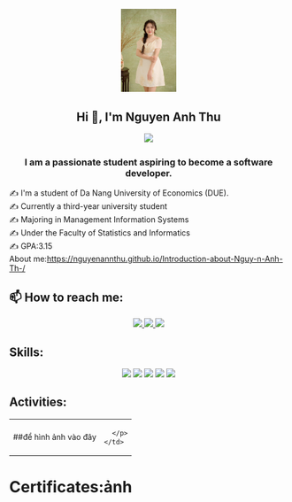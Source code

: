 <p align="center"><img  width="100px"  src="Images/HinhCN.jpg" />
<h2 align="center">Hi 👋, I'm Nguyen Anh Thu</h2>
<p align="center"><img  width="64" src="https://st.quantrimang.com/photos/image/2021/09/02/co-viet-nam.png" />
<!-- <img align="right" width="64" src="https://img.icons8.com/color/48/vietnam-circular.png" /> </p>-->
<p align="center">
  <h3 align="center">I am a passionate student aspiring to become a software developer. </h3>
</p>

✍ I'm a student of Da Nang University of Economics (DUE).
<br>
✍ Currently a third-year university student
<br>
✍ Majoring in Management Information Systems
<br>
✍ Under the Faculty of Statistics and Informatics
<br>
✍ GPA:3.15
<br>
About me:https://nguyenannthu.github.io/Introduction-about-Nguy-n-Anh-Th-/
<br />



## 📫 How to reach me:

<p align="center">
  <a href="https://www.facebook.com/ann.thu.394686/" alt="Facebook">
    <img src="https://img.icons8.com/fluent/48/000000/facebook-new.png" target="_blank" />
  </a> 
  <a href="https://github.com/NguyenAnnThu" alt="Github">
    <img src="https://img.icons8.com/fluent/48/000000/github.png"/>
  </a> 
  <a href="mailto:annthu26112004@gmail.com" alt="Email">
    <img src="https://img.icons8.com/fluent/48/000000/mailing.png"/>
  </a>
</p>

## Skills:
<p align="center">
   
  <img src="https://img.icons8.com/color/48/000000/microsoft-sql-server.png"/>
  <img src="https://img.icons8.com/color/48/000000/git.png"/>
  <img src="https://img.icons8.com/color/48/000000/github-2.png"/>
  <img src="https://img.icons8.com/color/48/000000/visual-studio-code-2019.png"/>
  <img src="https://img.icons8.com/color/48/null/visual-studio--v2.png"/>
  
</p>

## Activities:

<table style="width:100%;">
  <tr>
    <td>
      ##để hình ảnh vào đây
    </td>
    <td>
      <p align="center"> 
        
      </p>
    </td>
  </tr>
</table>

# Certificates:ảnh


